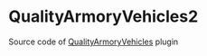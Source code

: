 # QualityArmoryVehicles2
 Source code of [QualityArmoryVehicles](https://www.spigotmc.org/resources/qualityarmory-vehicles-2.59129/) plugin